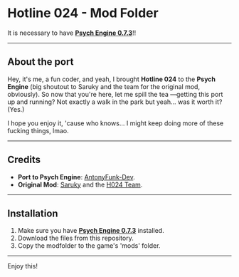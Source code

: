 # Hotline 024 - Mod Folder

It is necessary to have **[Psych Engine 0.7.3](https://github.com/ShadowMario/FNF-PsychEngine/releases/tag/0.7.3)**!!

---

## About the port

Hey, it's me, a fun coder, and yeah, I brought **Hotline 024** to the **Psych Engine** (big shoutout to Saruky and the team for the original mod, obviously). So now that you're here, let me spill the tea —getting this port up and running? Not exactly a walk in the park but yeah... was it worth it? (Yes.)

I hope you enjoy it, 'cause who knows... I might keep doing more of these fucking things, lmao.

---

## Credits

- **Port to Psych Engine**: [AntonyFunk-Dev](https://x.com/AntonyFunk_Dev).
- **Original Mod**: [Saruky](https://x.com/Saruky__) and the [H024 Team](https://gamebanana.com/mods/373298).

---

## Installation

1. Make sure you have **[Psych Engine 0.7.3](https://github.com/ShadowMario/FNF-PsychEngine/releases/tag/0.7.3)** installed.
2. Download the files from this repository.
3. Copy the modfolder to the game's 'mods' folder.

---

Enjoy this!
